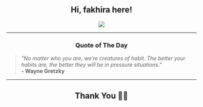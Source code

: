 <h2 align="center"> Hi, fakhira here!</h2>

<p align="center">
<a href="https://github.com/fakhiralkda" alt="github streak"><img src="https://dvst-streak.herokuapp.com/?user=fakhiralkda&theme=tokyonight&fire=DD472C"></a>
</p>

<hr>
<h3 align="center">Quote of The Day</h3>
<p align="center">
<blockquote>
<i>"No matter who you are, we’re creatures of habit. The better your habits are, the better they will be in pressure situations."</i>
<br>
<b>- Wayne Gretzky</b>
</blockquote>
</p>


<hr>
<h2 align="center">Thank You 🙏🏼</h2>
